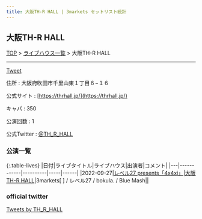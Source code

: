 ```yaml
---
title: 大阪TH-R HALL | 3markets セットリスト統計
---
```

## 大阪TH-R HALL

[TOP](/setlist/) > [ライブハウス一覧](livehouses.html) > 大阪TH-R HALL

___

<a href="https://twitter.com/share?ref_src=twsrc%5Etfw" data-text="3markets[ ]セットリスト > 大阪TH-R HALL" class="twitter-share-button" data-via="3markets" data-hashtags="3markets" data-related="3markets" data-show-count="false">Tweet</a>

住所
:    大阪府吹田市千里山東１丁目６−１６

公式サイト
:    [https://thrhall.jp/](https://thrhall.jp/)

キャパ
:    350

公演回数
: 1


公式Twitter
: <a href="https://twitter.com/TH_R_HALL">@TH_R_HALL</a>


### 公演一覧

{:.table-lives}
|日付|ライブタイトル|ライブハウス|出演者|コメント|
|---|------------|----------|-----|------|
|<span class="nowrap">2022-09-27</span>|[レベル27 presents「4x4xi」](live036.html)|[大阪TH-R HALL](livehouse028.html)|3markets[ ] / レベル27 / bokula. / Blue Mash||




### official twitter

<a class="twitter-timeline" href="https://twitter.com/TH_R_HALL?ref_src=twsrc%5Etfw">Tweets by TH_R_HALL</a> <script async src="https://platform.twitter.com/widgets.js" charset="utf-8"></script>


<script async src="https://platform.twitter.com/widgets.js" charset="utf-8"></script>